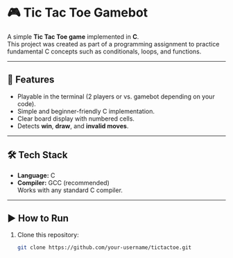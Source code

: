 # 🎮 Tic Tac Toe Gamebot

A simple **Tic Tac Toe game** implemented in **C**.  
This project was created as part of a programming assignment to practice fundamental C concepts such as conditionals, loops, and functions.

---

## 📌 Features
- Playable in the terminal (2 players or vs. gamebot depending on your code).
- Simple and beginner-friendly C implementation.
- Clear board display with numbered cells.
- Detects **win**, **draw**, and **invalid moves**.

---

## 🛠️ Tech Stack
- **Language:** C
- **Compiler:** GCC (recommended)  
  Works with any standard C compiler.

---

## ▶️ How to Run

1. Clone this repository:
   ```bash
   git clone https://github.com/your-username/tictactoe.git


